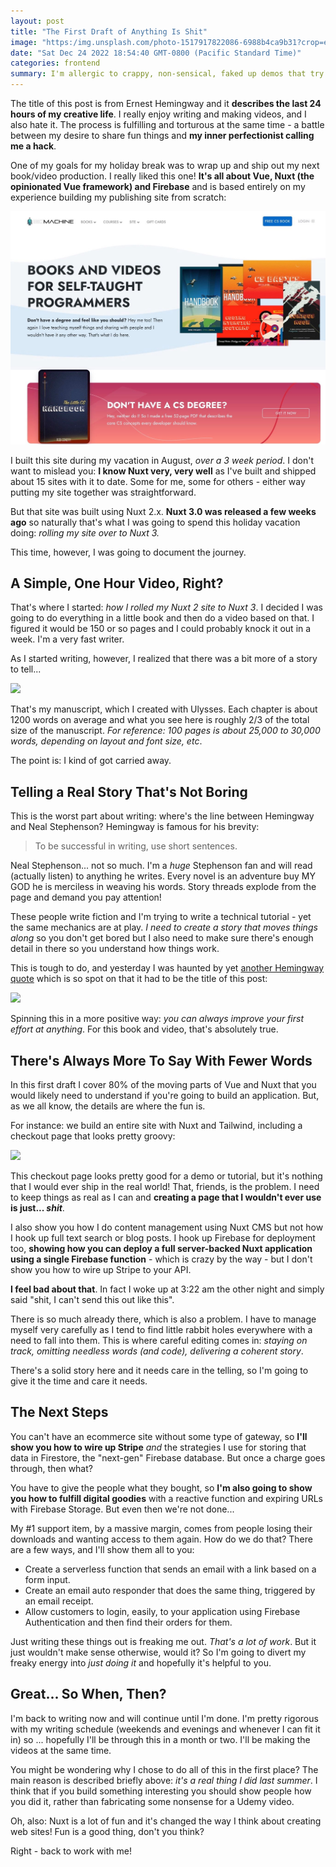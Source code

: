 ```yaml
---
layout: post
title: "The First Draft of Anything Is Shit"
image: "https:/img.unsplash.com/photo-1517917822086-6988b4ca9b31?crop=entropy&cs=tinysrgb&fit=max&fm=jpg&ixid=MnwxMTc3M3wwfDF8c2VhcmNofDE1fHxmcnVzdHJhdGlvbnxlbnwwfHx8fDE2NzE5MDQyODA&ixlib=rb-4.0.3&q=80&w=2000"
date: "Sat Dec 24 2022 18:54:40 GMT-0800 (Pacific Standard Time)"
categories: frontend
summary: I'm allergic to crappy, non-sensical, faked up demos that try to convey highly technical concepts. Yet I find myself falling into that lazy trap constantly. This requires intervention.      
---
```


The title of this post is from Ernest Hemingway and it **describes the last 24 hours of my creative life**. I really enjoy writing and making videos, and I also hate it. The process is fulfilling and torturous at the same time - a battle between my desire to share fun things and **my inner perfectionist calling me a hack**.

One of my goals for my holiday break was to wrap up and ship out my next book/video production. I really liked this one! **It's all about Vue, Nuxt (the opinionated Vue framework) and Firebase** and is based entirely on my experience building my publishing site from scratch:

[![](/img/2022/12/bip_1316.jpg)](https://bigmachine.io)

I built this site during my vacation in August, _over a 3 week period_. I don't want to mislead you: **I know Nuxt very, very well** as I've built and shipped about 15 sites with it to date. Some for me, some for others - either way putting my site together was straightforward.

But that site was built using Nuxt 2.x. **Nuxt 3.0 was released a few weeks ago** so naturally that's what I was going to spend this holiday vacation doing: _rolling my site over to Nuxt 3._

This time, however, I was going to document the journey.

## A Simple, One Hour Video, Right?

That's where I started: _how I rolled my Nuxt 2 site to Nuxt 3_. I decided I was going to do everything in a little book and then do a video based on that. I figured it would be 150 or so pages and I could probably knock it out in a week. I'm a very fast writer.

As I started writing, however, I realized that there was a bit more of a story to tell...

![](/2022/12/bip_1317.jpg)

That's my manuscript, which I created with Ulysses. Each chapter is about 1200 words on average and what you see here is roughly 2/3 of the total size of the manuscript. _For reference: 100 pages is about 25,000 to 30,000 words, depending on layout and font size, etc_.

The point is: I kind of got carried away.

## Telling a Real Story That's Not Boring

This is the worst part about writing: where's the line between Hemingway and Neal Stephenson? Hemingway is famous for his brevity:

> To be successful in writing, use short sentences.

Neal Stephenson... not so much. I'm a _huge_ Stephenson fan and will read (actually listen) to anything he writes. Every novel is an adventure buy MY GOD he is merciless in weaving his words. Story threads explode from the page and demand you pay attention!

These people write fiction and I'm trying to write a technical tutorial - yet the same mechanics are at play.   _I need to create a story that moves things along_ so you don't get bored but I also need to make sure there's enough detail in there so you understand how things work.

This is tough to do, and yesterday I was haunted by yet [another Hemingway quote](https://www.goodreads.com/quotes/52073-the-first-draft-of-anything-is-shit) which is so spot on that it had to be the title of this post:

![](/2022/12/bip_1318.jpg)

Spinning this in a more positive way: _you can always improve your first effort at anything_. For this book and video, that's absolutely true.

## There's Always More To Say With Fewer Words

In this first draft I cover 80% of the moving parts of Vue and Nuxt that you would likely need to understand if you're going to build an application. But, as we all know, the details are where the fun is.

For instance: we build an entire site with Nuxt and Tailwind, including a checkout page that looks pretty groovy:

![](/2022/12/bip_1319.jpg)

This checkout page looks pretty good for a demo or tutorial, but it's nothing that I would ever ship in the real world! That, friends, is the problem. I need to keep things as real as I can and **creating a page that I wouldn't ever use is just... _shit_**.

I also show you how I do content management using Nuxt CMS but not how I hook up full text search or blog posts. I hook up Firebase for deployment too, **showing how you can deploy a full server-backed Nuxt application using a single Firebase function** \- which is crazy by the way - but I don't show you how to wire up Stripe to your API.

**I feel bad about that**. In fact I woke up at 3:22 am the other night and simply said "shit, I can't send this out like this".

There is so much already there, which is also a problem. I have to manage myself very carefully as I tend to find little rabbit holes everywhere with a need to fall into them. This is where careful editing comes in: _staying on track, omitting needless words (and code), delivering a coherent story_.

There's a solid story here and it needs care in the telling, so I'm going to give it the time and care it needs.

## The Next Steps

You can't have an ecommerce site without some type of gateway, so **I'll show you how to wire up Stripe** _and_ the strategies I use for storing that data in Firestore, the "next-gen" Firebase database. But once a charge goes through, then what?

You have to give the people what they bought, so **I'm also going to show you how to fulfill digital goodies** with a reactive function and expiring URLs with Firebase Storage. But even then we're not done...

My #1 support item, by a massive margin, comes from people losing their downloads and wanting access to them again. How do we do that? There are a few ways, and I'll show them all to you:

* Create a serverless function that sends an email with a link based on a form input.
* Create an email auto responder that does the same thing, triggered by an email receipt.
* Allow customers to login, easily, to your application using Firebase Authentication and then find their orders for them.

Just writing these things out is freaking me out. _That's a lot of work_. But it just wouldn't make sense otherwise, would it? So I'm going to divert my freaky energy into _just doing it_ and hopefully it's helpful to you.

## Great... So When, Then?

I'm back to writing now and will continue until I'm done. I'm pretty rigorous with my writing schedule (weekends and evenings and whenever I can fit it in) so ... hopefully I'll be through this in a month or two. I'll be making the videos at the same time.

You might be wondering why I chose to do all of this in the first place? The main reason is described briefly above: _it's a real thing I did last summer_. I think that if you build something interesting you should show people how you did it, rather than fabricating some nonsense for a Udemy video.

Oh, also: Nuxt is a lot of fun and it's changed the way I think about creating web sites! Fun is a good thing, don't you think?

Right - back to work with me!